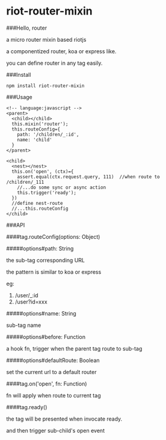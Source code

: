 # riot-router-mixin

###Hello, router

a micro router mixin based riotjs

a componentized router, koa or express like.
    
you can define router in any tag easily.

###Install

    npm install riot-router-mixin
  
###Usage

    <!-- language:javascript -->
    <parent>
      <child></child>
      this.mixin('router');
      this.routeConfig={
        path: '/children/_:id',
        name: 'child'
      }
    </parent>
    
    <child>
      <nest></nest>
      this.on('open', (ctx)={
        assert.equal(ctx.request.query, 111)  //when route to /children/_111
        //...do some sync or async action
        this.trigger('ready');
      })
      //define nest-route
      //...this.routeConfig
    </child>
    
###API

####tag.routeConfig(options: Object)

#####options#path: String

the sub-tag corresponding URL

the pattern is similar to koa or express

eg: 

1. /user/_:id
2. /user?id=xxx

#####options#name: String

sub-tag name

#####options#before: Function

a hook fn, trigger when the parent tag route to sub-tag

#####options#defaultRoute: Boolean

set the current url to a default router

####tag.on('open', fn: Function)

fn will apply when route to current tag

####tag.ready()

the tag will be presented when invocate ready.

and then trigger sub-child's open event


    

